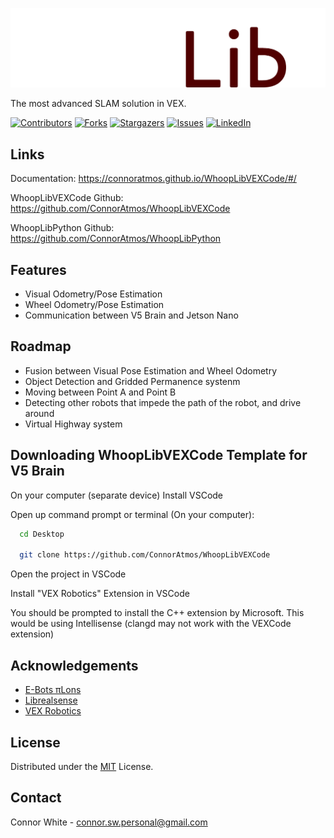 ![WhoopLib Logo](/docs/images/WhoopLibWhite.png)

<!-- PROJECT SHIELDS -->
<!--
*** I'm using markdown "reference style" links for readability.
*** Reference links are enclosed in brackets [ ] instead of parentheses ( ).
*** See the bottom of this document for the declaration of the reference variables
*** for contributors-url, forks-url, etc. This is an optional, concise syntax you may use.
*** https://www.markdownguide.org/basic-syntax/#reference-style-links
-->

The most advanced SLAM solution in VEX.

[![Contributors][contributors-shield]][contributors-url]
[![Forks][forks-shield]][forks-url]
[![Stargazers][stars-shield]][stars-url]
[![Issues][issues-shield]][issues-url]
[![LinkedIn][linkedin-shield]][linkedin-url]

## Links

Documentation: https://connoratmos.github.io/WhoopLibVEXCode/#/

WhoopLibVEXCode Github: https://github.com/ConnorAtmos/WhoopLibVEXCode

WhoopLibPython Github: https://github.com/ConnorAtmos/WhoopLibPython

## Features

- Visual Odometry/Pose Estimation
- Wheel Odometry/Pose Estimation
- Communication between V5 Brain and Jetson Nano

## Roadmap

- Fusion between Visual Pose Estimation and Wheel Odometry
- Object Detection and Gridded Permanence systenm
- Moving between Point A and Point B
- Detecting other robots that impede the path of the robot, and drive around
- Virtual Highway system

## Downloading WhoopLibVEXCode Template for V5 Brain

On your computer (separate device) Install VSCode

Open up command prompt or terminal (On your computer):

```bash
  cd Desktop

  git clone https://github.com/ConnorAtmos/WhoopLibVEXCode
```

Open the project in VSCode

Install "VEX Robotics" Extension in VSCode

You should be prompted to install the C++ extension by Microsoft. This would be using Intellisense (clangd may not work with the VEXCode extension)

## Acknowledgements

 - [E-Bots πLons](http://thepilons.ca/wp-content/uploads/2018/10/Tracking.pdf)
 - [Librealsense](https://github.com/IntelRealSense/librealsense)
 - [VEX Robotics](https://github.com/VEX-Robotics-AI)

<!-- LICENSE -->
## License

Distributed under the [MIT](https://choosealicense.com/licenses/mit/) License.

<!-- CONTACT -->
## Contact

Connor White - connor.sw.personal@gmail.com

<!-- MARKDOWN LINKS & IMAGES -->
<!-- https://www.markdownguide.org/basic-syntax/#reference-style-links -->
[contributors-shield]: https://img.shields.io/github/contributors/ConnorAtmos/WhoopLibVEXCode.svg?style=for-the-badge
[contributors-url]: https://github.com/ConnorAtmos/WhoopLibVEXCode/graphs/contributors
[forks-shield]: https://img.shields.io/github/forks/ConnorAtmos/WhoopLibVEXCode.svg?style=for-the-badge
[forks-url]: https://github.com/ConnorAtmos/WhoopLibVEXCode/network/members
[stars-shield]: https://img.shields.io/github/stars/ConnorAtmos/WhoopLibVEXCode.svg?style=for-the-badge
[stars-url]: https://github.com/ConnorAtmos/WhoopLibVEXCode/stargazers
[issues-shield]: https://img.shields.io/github/issues/ConnorAtmos/WhoopLibVEXCode.svg?style=for-the-badge
[issues-url]: https://github.com/ConnorAtmos/WhoopLibVEXCode/issues
[license-shield]: https://img.shields.io/github/license/ConnorAtmos/WhoopLibVEXCode.svg?style=for-the-badge
[license-url]: https://github.com/ConnorAtmos/WhoopLibVEXCode/blob/master/LICENSE
[linkedin-shield]: https://img.shields.io/badge/-LinkedIn-black.svg?style=for-the-badge&logo=linkedin&colorB=555
[linkedin-url]: https://www.linkedin.com/in/connor-white-38a5501a0/

